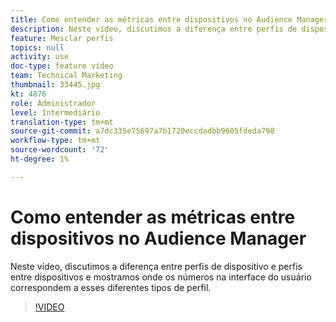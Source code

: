 ```yaml
---
title: Como entender as métricas entre dispositivos no Audience Manager
description: Neste vídeo, discutimos a diferença entre perfis de dispositivo e perfis entre dispositivos e mostramos onde os números na interface do usuário correspondem a esses diferentes tipos de perfil.
feature: Mesclar perfis
topics: null
activity: use
doc-type: feature video
team: Technical Marketing
thumbnail: 33445.jpg
kt: 4876
role: Administrador
level: Intermediário
translation-type: tm+mt
source-git-commit: a7dc335e75697a7b1720eccdadbb9605fdeda798
workflow-type: tm+mt
source-wordcount: '72'
ht-degree: 1%

---
```



# Como entender as métricas entre dispositivos no Audience Manager

Neste vídeo, discutimos a diferença entre perfis de dispositivo e perfis entre dispositivos e mostramos onde os números na interface do usuário correspondem a esses diferentes tipos de perfil.

>[!VIDEO](https://video.tv.adobe.com/v/33445/?quality=12)

